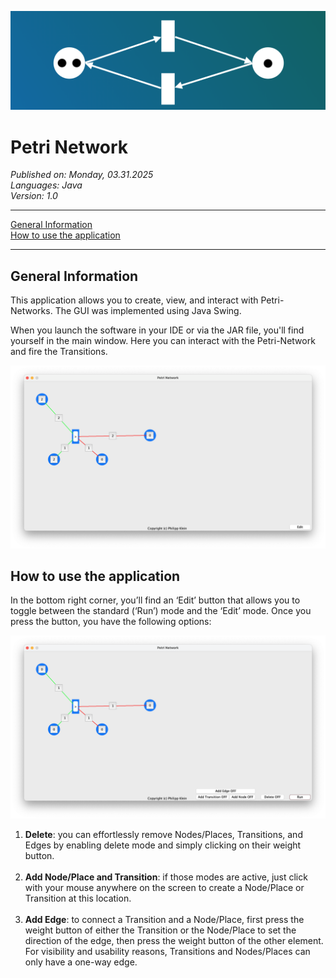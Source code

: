 ![Sample_Image](images/PetriNetwork_Logo.png)

<h1>Petri Network</h1>
<i>Published on: Monday, 03.31.2025<br></i>
<i>Languages: Java<br></i>
<i>Version: 1.0<br></i>

<hr>

[General Information](#General-Information)<br>
[How to use the application](#How-to-use-the-application)<br>

<hr>

## General Information

This application allows you to create, view, and interact with Petri-Networks. The GUI was implemented using Java Swing.

When you launch the software in your IDE or via the JAR file, you'll find yourself in the main window. Here you can interact with the Petri-Network and fire the Transitions.

![Sample_Image](images/Run-Window.png)

## How to use the application

In the bottom right corner, you’ll find an ‘Edit’ button that allows you to toggle between the standard (‘Run’) mode and the ‘Edit’ mode. Once you press the button, you have the following options:

![Sample_Image](images/Edit-Mode-Window.png)

<ol>
    <li><b>Delete</b>: you can effortlessly remove Nodes/Places, Transitions, and Edges by enabling delete mode and simply clicking on their weight button.</li>
    <br>
    <li><b>Add Node/Place and Transition</b>: if those modes are active, just click with your mouse anywhere on the screen to create a Node/Place or Transition at this location.</li>
    <br>
    <li><b>Add Edge</b>: to connect a Transition and a Node/Place, first press the weight button of either the Transition or the Node/Place to set the direction of the edge, then press the weight button of the other element. For visibility and usability reasons, Transitions and Nodes/Places can only have a one-way edge.</li>
    <br>
</ol>
